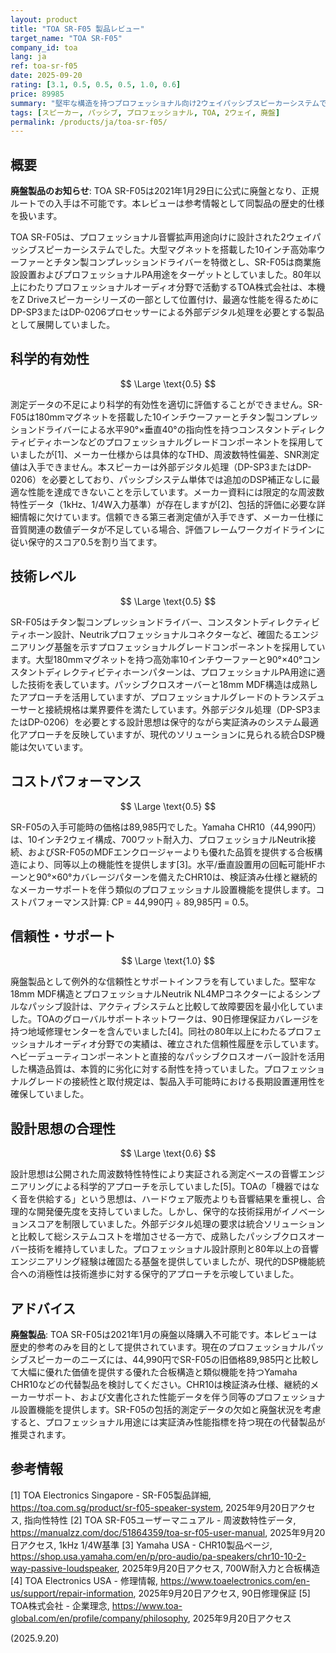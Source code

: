 ```yaml
---
layout: product
title: "TOA SR-F05 製品レビュー"
target_name: "TOA SR-F05"
company_id: toa
lang: ja
ref: toa-sr-f05
date: 2025-09-20
rating: [3.1, 0.5, 0.5, 0.5, 1.0, 0.6]
price: 89985
summary: "堅牢な構造を持つプロフェッショナル向け2ウェイパッシブスピーカーシステムですが、技術革新性の限界と包括的評価に必要な測定データの不足が見られる廃盤製品です。"
tags: [スピーカー, パッシブ, プロフェッショナル, TOA, 2ウェイ, 廃盤]
permalink: /products/ja/toa-sr-f05/
---
```


## 概要

**廃盤製品のお知らせ**: TOA SR-F05は2021年1月29日に公式に廃盤となり、正規ルートでの入手は不可能です。本レビューは参考情報として同製品の歴史的仕様を扱います。

TOA SR-F05は、プロフェッショナル音響拡声用途向けに設計された2ウェイパッシブスピーカーシステムでした。大型マグネットを搭載した10インチ高効率ウーファーとチタン製コンプレッションドライバーを特徴とし、SR-F05は商業施設設置およびプロフェッショナルPA用途をターゲットとしていました。80年以上にわたりプロフェッショナルオーディオ分野で活動するTOA株式会社は、本機をZ Driveスピーカーシリーズの一部として位置付け、最適な性能を得るためにDP-SP3またはDP-0206プロセッサーによる外部デジタル処理を必要とする製品として展開していました。

## 科学的有効性

$$ \Large \text{0.5} $$

測定データの不足により科学的有効性を適切に評価することができません。SR-F05は180mmマグネットを搭載した10インチウーファーとチタン製コンプレッションドライバーによる水平90°×垂直40°の指向性を持つコンスタントディレクティビティホーンなどのプロフェッショナルグレードコンポーネントを採用していましたが[1]、メーカー仕様からは具体的なTHD、周波数特性偏差、SNR測定値は入手できません。本スピーカーは外部デジタル処理（DP-SP3またはDP-0206）を必要としており、パッシブシステム単体では追加のDSP補正なしに最適な性能を達成できないことを示しています。メーカー資料には限定的な周波数特性データ（1kHz、1/4W入力基準）が存在しますが[2]、包括的評価に必要な詳細情報に欠けています。信頼できる第三者測定値が入手できず、メーカー仕様に音質関連の数値データが不足している場合、評価フレームワークガイドラインに従い保守的スコア0.5を割り当てます。

## 技術レベル

$$ \Large \text{0.5} $$

SR-F05はチタン製コンプレッションドライバー、コンスタントディレクティビティホーン設計、Neutrikプロフェッショナルコネクターなど、確固たるエンジニアリング基盤を示すプロフェッショナルグレードコンポーネントを採用しています。大型180mmマグネットを持つ高効率10インチウーファーと90°×40°コンスタントディレクティビティホーンパターンは、プロフェッショナルPA用途に適した技術を表しています。パッシブクロスオーバーと18mm MDF構造は成熟したアプローチを活用していますが、プロフェッショナルグレードのトランスデューサーと接続規格は業界要件を満たしています。外部デジタル処理（DP-SP3またはDP-0206）を必要とする設計思想は保守的ながら実証済みのシステム最適化アプローチを反映していますが、現代のソリューションに見られる統合DSP機能は欠いています。

## コストパフォーマンス

$$ \Large \text{0.5} $$

SR-F05の入手可能時の価格は89,985円でした。Yamaha CHR10（44,990円）は、10インチ2ウェイ構成、700ワット耐入力、プロフェッショナルNeutrik接続、およびSR-F05のMDFエンクロージャーよりも優れた品質を提供する合板構造により、同等以上の機能性を提供します[3]。水平/垂直設置用の回転可能HFホーンと90°×60°カバレージパターンを備えたCHR10は、検証済み仕様と継続的なメーカーサポートを伴う類似のプロフェッショナル設置機能を提供します。コストパフォーマンス計算: CP = 44,990円 ÷ 89,985円 = 0.5。

## 信頼性・サポート

$$ \Large \text{1.0} $$

廃盤製品として例外的な信頼性とサポートインフラを有していました。堅牢な18mm MDF構造とプロフェッショナルNeutrik NL4MPコネクターによるシンプルなパッシブ設計は、アクティブシステムと比較して故障要因を最小化していました。TOAのグローバルサポートネットワークは、90日修理保証カバレージを持つ地域修理センターを含んでいました[4]。同社の80年以上にわたるプロフェッショナルオーディオ分野での実績は、確立された信頼性履歴を示しています。ヘビーデューティコンポーネントと直接的なパッシブクロスオーバー設計を活用した構造品質は、本質的に劣化に対する耐性を持っていました。プロフェッショナルグレードの接続性と取付規定は、製品入手可能時における長期設置運用性を確保していました。

## 設計思想の合理性

$$ \Large \text{0.6} $$

設計思想は公開された周波数特性特性により実証される測定ベースの音響エンジニアリングによる科学的アプローチを示していました[5]。TOAの「機器ではなく音を供給する」という思想は、ハードウェア販売よりも音響結果を重視し、合理的な開発優先度を支持していました。しかし、保守的な技術採用がイノベーションスコアを制限していました。外部デジタル処理の要求は統合ソリューションと比較して総システムコストを増加させる一方で、成熟したパッシブクロスオーバー技術を維持していました。プロフェッショナル設計原則と80年以上の音響エンジニアリング経験は確固たる基盤を提供していましたが、現代的DSP機能統合への消極性は技術進歩に対する保守的アプローチを示唆していました。

## アドバイス

**廃盤製品**: TOA SR-F05は2021年1月の廃盤以降購入不可能です。本レビューは歴史的参考のみを目的として提供されています。現在のプロフェッショナルパッシブスピーカーのニーズには、44,990円でSR-F05の旧価格89,985円と比較して大幅に優れた価値を提供する優れた合板構造と類似機能を持つYamaha CHR10などの代替製品を検討してください。CHR10は検証済み仕様、継続的メーカーサポート、および文書化された性能データを伴う同等のプロフェッショナル設置機能を提供します。SR-F05の包括的測定データの欠如と廃盤状況を考慮すると、プロフェッショナル用途には実証済み性能指標を持つ現在の代替製品が推奨されます。

## 参考情報

[1] TOA Electronics Singapore - SR-F05製品詳細, https://toa.com.sg/product/sr-f05-speaker-system, 2025年9月20日アクセス, 指向性特性
[2] TOA SR-F05ユーザーマニュアル - 周波数特性データ, https://manualzz.com/doc/51864359/toa-sr-f05-user-manual, 2025年9月20日アクセス, 1kHz 1/4W基準
[3] Yamaha USA - CHR10製品ページ, https://shop.usa.yamaha.com/en/p/pro-audio/pa-speakers/chr10-10-2-way-passive-loudspeaker, 2025年9月20日アクセス, 700W耐入力と合板構造
[4] TOA Electronics USA - 修理情報, https://www.toaelectronics.com/en-us/support/repair-information, 2025年9月20日アクセス, 90日修理保証
[5] TOA株式会社 - 企業理念, https://www.toa-global.com/en/profile/company/philosophy, 2025年9月20日アクセス

(2025.9.20)